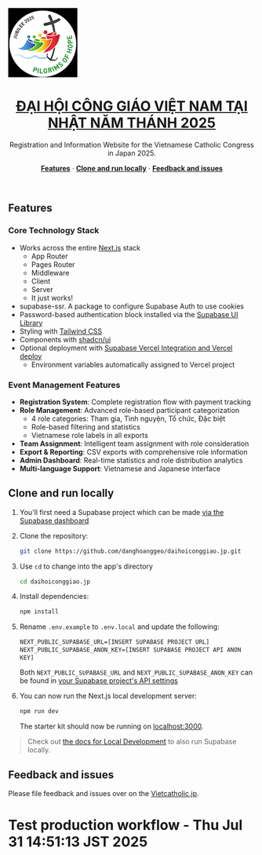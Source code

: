 <a href="https://daihoiconggiao.jp/">
  <img alt="Dai Hoi Cong Giao Nhat Ban 2025" src="public/Jubilee2025.png">
  <h1 align="center">ĐẠI HỘI CÔNG GIÁO VIỆT NAM TẠI NHẬT NĂM THÁNH 2025</h1>
</a>

<p align="center">
 Registration and Information Website for the Vietnamese Catholic Congress in Japan 2025.
</p>

<p align="center">
  <a href="#features"><strong>Features</strong></a> ·
  <a href="#clone-and-run-locally"><strong>Clone and run locally</strong></a> ·
  <a href="#feedback-and-issues"><strong>Feedback and issues</strong></a>
</p>
<br/>

## Features

### Core Technology Stack
- Works across the entire [Next.js](https://nextjs.org) stack
  - App Router
  - Pages Router
  - Middleware
  - Client
  - Server
  - It just works!
- supabase-ssr. A package to configure Supabase Auth to use cookies
- Password-based authentication block installed via the [Supabase UI Library](https://supabase.com/ui/docs/nextjs/password-based-auth)
- Styling with [Tailwind CSS](https://tailwindcss.com)
- Components with [shadcn/ui](https://ui.shadcn.com/)
- Optional deployment with [Supabase Vercel Integration and Vercel deploy](#deploy-your-own)
  - Environment variables automatically assigned to Vercel project

### Event Management Features
- **Registration System**: Complete registration flow with payment tracking
- **Role Management**: Advanced role-based participant categorization
  - 4 role categories: Tham gia, Tình nguyện, Tổ chức, Đặc biệt
  - Role-based filtering and statistics
  - Vietnamese role labels in all exports
- **Team Assignment**: Intelligent team assignment with role consideration
- **Export & Reporting**: CSV exports with comprehensive role information
- **Admin Dashboard**: Real-time statistics and role distribution analytics
- **Multi-language Support**: Vietnamese and Japanese interface

## Clone and run locally

1. You'll first need a Supabase project which can be made [via the Supabase dashboard](https://database.new)

2. Clone the repository:
   ```bash
   git clone https://github.com/danghoanggeo/daihoiconggiao.jp.git
   ```

3. Use `cd` to change into the app's directory

   ```bash
   cd daihoiconggiao.jp
   ```

4. Install dependencies:
   ```bash
   npm install
   ```

5. Rename `.env.example` to `.env.local` and update the following:

   ```
   NEXT_PUBLIC_SUPABASE_URL=[INSERT SUPABASE PROJECT URL]
   NEXT_PUBLIC_SUPABASE_ANON_KEY=[INSERT SUPABASE PROJECT API ANON KEY]
   ```

   Both `NEXT_PUBLIC_SUPABASE_URL` and `NEXT_PUBLIC_SUPABASE_ANON_KEY` can be found in [your Supabase project's API settings](https://supabase.com/dashboard/project/_?showConnect=true)

6. You can now run the Next.js local development server:

   ```bash
   npm run dev
   ```

   The starter kit should now be running on [localhost:3000](http://localhost:3000/).

> Check out [the docs for Local Development](https://supabase.com/docs/guides/getting-started/local-development) to also run Supabase locally.

## Feedback and issues

Please file feedback and issues over on the [Vietcatholic.jp](https://github.com/vietcatholic-jp/vietcatholic.jp/issues/new).
# Test production workflow - Thu Jul 31 14:51:13 JST 2025
